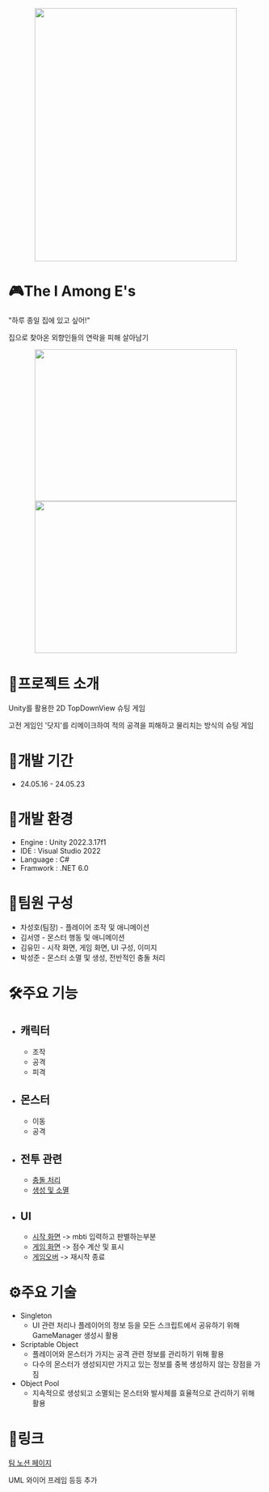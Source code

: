 <p align="center">
  
  <img src="https://github.com/ddun2/The-I-Among-E-s/assets/67744902/6b561b0b-c121-48fc-8a1e-ec4afb9f7cb8" width="400" height="500">
</p>

# 🎮The I Among E's
"하루 종일 집에 있고 싶어!"

집으로 찾아온 외향인들의 연락을 피해 살아남기
<p align="center">
<img src="https://github.com/ddun2/The-I-Among-E-s/assets/67744902/7c7b47a6-b7d3-4a3a-8b6c-b0e58b495e4e" width="400" height="300">

<img src="https://github.com/ddun2/The-I-Among-E-s/assets/67744902/cd70fdbe-afe4-4260-a822-cc13ed905a50" width="400" height="300">
</p>

# 📢프로젝트 소개
Unity를 활용한 2D TopDownView 슈팅 게임

고전 게임인 '닷지'를 리메이크하여 적의 공격을 피해하고 물리치는 방식의 슈팅 게임
# 📅개발 기간
- 24.05.16 - 24.05.23
# 📝개발 환경
- Engine : Unity 2022.3.17f1
- IDE : Visual Studio 2022
- Language : C#
- Framwork : .NET 6.0
# 🏃팀원 구성
- 차성호(팀장) - 플레이어 조작 및 애니메이션
- 김서영 - 몬스터 행동 및 애니메이션
- 김유민 - 시작 화면, 게임 화면, UI 구성, 이미지
- 박성준 - 몬스터 소멸 및 생성, 전반적인 충돌 처리
# 🛠️주요 기능
- ## 캐릭터
  - 조작
  - 공격
  - 피격
- ## 몬스터
  - 이동
  - 공격
- ## 전투 관련
  - [충돌 처리](https://github.com/ddun2/The-I-Among-E-s/wiki/%EC%B6%A9%EB%8F%8C-%EC%B2%98%EB%A6%AC)
  - [생성 및 소멸](https://github.com/ddun2/The-I-Among-E-s/wiki/%EB%AA%AC%EC%8A%A4%ED%84%B0-%EC%83%9D%EC%84%B1-%EB%B0%8F-%EC%86%8C%EB%A9%B8)
- ## UI
  - [시작 화면](https://github.com/ddun2/The-I-Among-E-s/wiki/%EA%B2%8C%EC%9E%84-%EA%B0%9C%EB%B0%9C-%EC%9E%85%EB%AC%B8-%ED%8C%80%ED%94%84%EB%A1%9C%EC%A0%9D%ED%8A%B8-%E2%80%90-The%E2%80%90I%E2%80%90Among%E2%80%90E%E2%80%90s) -> mbti 입력하고 판별하는부분
  - [게임 화면](https://github.com/ddun2/The-I-Among-E-s/wiki/%EB%A9%94%EC%9D%B8-%EC%94%AC-%EB%A7%8C%EB%93%A4%EA%B8%B0) -> 점수 계산 및 표시
  - [게임오버](https://github.com/ddun2/The-I-Among-E-s/wiki/%EA%B2%8C%EC%9E%84%EC%98%A4%EB%B2%84%EC%B0%BD,-%EC%8A%A4%ED%86%A0%EB%A6%AC%EC%B0%BD,-%ED%98%84%EC%9E%AC,-%EC%B5%9C%EA%B3%A0-%EC%A0%90%EC%88%98%EA%B5%AC%ED%98%84) -> 재시작 종료

# ⚙️주요 기술
- Singleton
  - UI 관련 처리나 플레이어의 정보 등을 모든 스크립트에서 공유하기 위해 GameManager 생성시 활용
- Scriptable Object
  - 플레이어와 몬스터가 가지는 공격 관련 정보를 관리하기 위해 활용
  - 다수의 몬스터가 생성되지만 가지고 있는 정보를 중복 생성하지 않는 장점을 가짐
- Object Pool
  - 지속적으로 생성되고 소멸되는 몬스터와 발사체를 효율적으로 관리하기 위해 활용

# 🔔링크
[팀 노션 페이지](https://teamsparta.notion.site/I-9-a05dec2947684e5985128c1bb04ab16e)

UML 와이어 프레임 등등 추가
